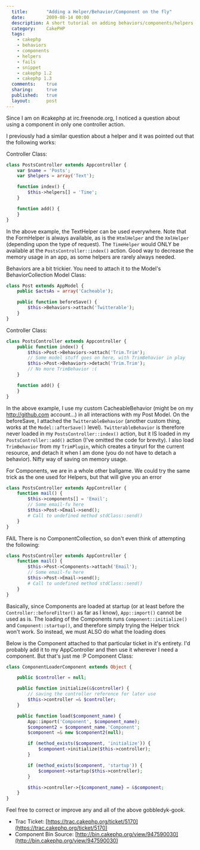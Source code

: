 ```yaml
---
  title:       "Adding a Helper/Behavior/Component on the fly"
  date:        2009-08-14 00:00
  description: A short tutorial on adding behaviors/components/helpers to your application in a dynamic fashion
  category:    CakePHP
  tags:
    - cakephp
    - behaviors
    - components
    - helpers
    - fails
    - snippet
    - cakephp 1.2
    - cakephp 1.3
  comments:    true
  sharing:     true
  published:   true
  layout:      post
---
```


Since I am on #cakephp at irc.freenode.org, I noticed a question about using a component in only one controller action.

I previously had a similar question about a helper and it was pointed out that the following works:

Controller Class:

```php
class PostsController extends Appcontroller {
    var $name = 'Posts';
    var $helpers = array('Text');

    function index() {
        $this->helpers[] = 'Time';
    }

    function add() {
    }
}
```

In the above example, the TextHelper can be used everywhere. Note that the FormHelper is always available, as is the `HtmlHelper` and the `XmlHelper` (depending upon the type of request). The `TimeHelper` would ONLY be available at the `PostsController::index()` action. Good way to decrease the memory usage in an app, as some helpers are rarely always needed.

Behaviors are a bit trickier. You need to attach it to the Model's BehaviorCollection
Model Class:

```php
class Post extends AppModel {
    public $actsAs = array('Cacheable');

    public function beforeSave() {
        $this->Behaviors->attach('Twitterable');
    }
}
```

Controller Class:

```php
class PostsController extends Appcontroller {
    public function index() {
        $this->Post->Behaviors->attach('Trim.Trim');
        // Some model stuff goes on here, with TrimBehavior in play
        $this->Post->Behaviors->detach('Trim.Trim');
        // No more TrimBehavior :(
    }

    function add() {
    }
}
```

In the above example, I use my custom CacheableBehavior (might be on my http://github.com account...) in all interactions with my Post Model. On the beforeSave, I attached the `TwitterableBehavior` (another custom thing, works at the `Model::afterSave()` level). `TwitterableBehavior` is therefore never loaded in my `PostsController::index()` action, but it IS loaded in my `PostsController::add()` action (I've omitted the code for brevity). I also load `TrimBehavior` from my `TrimPlugin`, which creates a tinyurl for the current resource, and detach it when I am done (you do not have to detach a behavior). Nifty way of saving on memory usage.

For Components, we are in a whole other ballgame. We could try the same trick as the one used for Helpers, but that will give you an error

```php
class PostsController extends AppController {
    function mail() {
        $this->components[] = 'Email';
        // Some email-fu here
        $this->Post->Email->send();
        # Call to undefined method stdClass::send()
    }
}
```

FAIL
There is no ComponentCollection, so don't even think of attempting the following:

```php
class PostsController extends AppController {
    function mail() {
        $this->Post->Components->attach('Email');
        // Some email-fu here
        $this->Post->Email->send();
        # Call to undefined method stdClass::send()
    }
}
```

Basically, since Components are loaded at startup (or at least before the `Controller::beforeFilter()` as far as I know), `App::import()` cannot be used as is. The loading of the Components runs `Component::initialize()` and `Component::startup()`, and therefore simply trying the Helper trick won't work. So instead, we must ALSO do what the loading does

Below is the Component attached to that particular ticket in it's entirety. I'd probably add it to my AppController and then use it wherever I need a component. But that's just me :P
Component Class:

```php
class ComponentLoaderComponent extends Object {

    public $controller = null;

    public function initialize(&$controller) {
        // saving the controller reference for later use
        $this->controller =& $controller;
    }

    public function load($component_name) {
        App::import('Component', $component_name);
        $component2 = $component_name.'Component';
        $component =& new $component2(null);

        if (method_exists($component, 'initialize')) {
            $component->initialize($this->controller);
        }

        if (method_exists($component, 'startup')) {
            $component->startup($this->controller);
        }

        $this->controller->{$component_name} = &$component;
    }
}
```

Feel free to correct or improve any and all of the above gobbledyk-gook.

- Trac Ticket: [https://trac.cakephp.org/ticket/5170](https://trac.cakephp.org/ticket/5170)
- Component Bin Source: [http://bin.cakephp.org/view/947590030](http://bin.cakephp.org/view/947590030)

